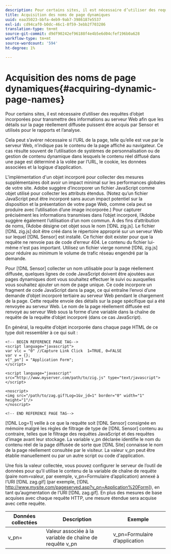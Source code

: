 ```yaml
---
description: Pour certains sites, il est nécessaire d’utiliser des requêtes d’objet incorporées pour transmettre des informations au serveur Web afin que les détails sur la page réellement diffusée puissent être acquis par Sensor et utilisés pour le rapports et l’analyse.
title: Acquisition des noms de page dynamiques
uuid: eaa35023-bbfa-4eb9-9ab7-3986187e5537
exl-id: cd94caf0-b0dc-46c1-8f59-3ebb2f703286
translation-type: tm+mt
source-git-commit: d9df90242ef96188f4e4b5e6d04cfef196b0a628
workflow-type: tm+mt
source-wordcount: '594'
ht-degree: 1%

---
```


# Acquisition des noms de page dynamiques{#acquiring-dynamic-page-names}

Pour certains sites, il est nécessaire d’utiliser des requêtes d’objet incorporées pour transmettre des informations au serveur Web afin que les détails sur la page réellement diffusée puissent être acquis par Sensor et utilisés pour le rapports et l’analyse.

Cela peut s’avérer nécessaire si l’URL de la page, telle qu’elle est vue par le serveur Web, n’indique pas le contenu de la page affiché au navigateur. Ce cas résulte souvent de l’utilisation de systèmes de personnalisation ou de gestion de contenu dynamique dans lesquels le contenu réel diffusé dans une page est déterminé à la volée par l’URL, le cookie, les données associées et la logique d’application.

L&#39;implémentation d&#39;un objet incorporé pour collecter des mesures supplémentaires doit avoir un impact minimal sur les performances globales de votre site. Adobe suggère d’incorporer un fichier JavaScript comme objet utilisé pour collecter les attributs étendus. (Notez qu’un fichier JavaScript peut être incorporé sans aucun impact potentiel sur la disposition et la présentation de votre page Web, comme cela peut se produire avec l’utilisation d’une image incorporée.) Pour capturer précisément les informations transmises dans l’objet incorporé, l’Adobe suggère également l’utilisation d’un nom commun. À des fins d’attribution de noms, l’Adobe désigne cet objet sous le nom [!DNL zig.js]. Le fichier [!DNL zig.js] doit être créé dans le répertoire approprié sur un serveur Web sur lequel [!DNL Sensor] est installé. Ce fichier doit exister pour que la requête ne renvoie pas de code d’erreur 404. Le contenu du fichier lui-même n&#39;est pas important. Utilisez un fichier vierge nommé [!DNL zig.js] pour réduire au minimum le volume de trafic réseau engendré par la demande.

Pour [!DNL Sensor] collecter un nom utilisable pour la page réellement diffusée, quelques lignes de code JavaScript doivent être ajoutées aux pages dynamiques dont vous souhaitez effectuer le suivi ou auxquelles vous souhaitez ajouter un nom de page unique. Ce code incorpore un fragment de code JavaScript dans la page, ce qui entraîne l’envoi d’une demande d’objet incorporé tertiaire au serveur Web pendant le chargement de la page. Cette requête envoie des détails sur la page spécifique qui a été renvoyée au serveur Web. Le nom de la page réellement diffusée est renvoyé au serveur Web sous la forme d’une variable dans la chaîne de requête de la requête d’objet incorporé (dans ce cas JavaScript).

En général, la requête d’objet incorporée dans chaque page HTML de ce type doit ressembler à ce qui suit :

```
<!-- BEGIN REFERENCE PAGE TAG--> 
<script language="javascript"> 
var vlc = "0" //Capture Link Click  1=TRUE, 0=FALSE 
var v = {}; 
v["_pn"] = "Application Form"; 
</script> 
 
<script language="javascript" src=”http://www.myserver.com/path/to/zig.js" type="text/javascript"></script> 
 
<noscript> 
<img src="/path/to/zag.gif?Log=1&v_jd=1" border="0" width="1" height="1"/> 
</noscript> 
 
<!-- END REFERENCE PAGE TAG-->
```

[!DNL Log=1] veille à ce que la requête soit  [!DNL Sensor] consignée en mémoire malgré les règles de filtrage de type de  [!DNL Sensor] contenu au contraire, telles que le filtrage des requêtes JavaScript et des requêtes d’image avant leur stockage. La variable v_pn déclarée identifie le nom du contenu réel de la page diffusée de sorte que [!DNL Site] connaisse le nom de la page réellement consultée par le visiteur. La valeur v_pn peut être établie manuellement ou par un autre script ou code d&#39;application.

Une fois la valeur collectée, vous pouvez configurer le serveur de l’outil de données pour qu’il utilise le contenu de la variable de chaîne de requête (paire nom=valeur, par exemple, v_pn=Formulaire d’application) annexé à l’URI [!DNL zag.gif] (par exemple, [!DNL http://www.mysite.com/pageserved.asp?v_pn=Application%20Form]), en tant qu’augmentation de l’URI [!DNL zag.gif]. En plus des mesures de base acquises avec chaque requête HTTP, une mesure étendue sera acquise avec cette requête.

| Données collectées | Description | Exemple |
|---|---|---|
| v_pn= | Valeur associée à la variable de chaîne de requête v_pn | v_pn=Formulaire d’application |
